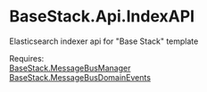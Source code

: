 # BaseStack.Api.IndexAPI
Elasticsearch indexer api for "Base Stack" template

Requires:<br>
<a href="https://github.com/diwsi/BaseStack.MessageBusManager">BaseStack.MessageBusManager</a> <br>
<a href="https://github.com/diwsi/BaseStack.MessageBusDomainEvents">BaseStack.MessageBusDomainEvents</a>
